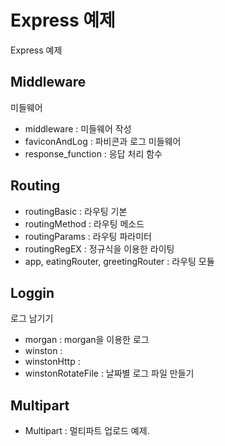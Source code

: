 # Express 예제

Express 예제

## Middleware
미들웨어
- middleware : 미들웨어 작성
- faviconAndLog : 파비콘과 로그 미들웨어
- response_function : 응답 처리 함수

## Routing
- routingBasic : 라우팅 기본
- routingMethod : 라우팅 메소드
- routingParams : 라우팅 파라미터
- routingRegEX : 정규식을 이용한 라이팅
- app, eatingRouter, greetingRouter : 라우팅 모듈

## Loggin
로그 남기기
- morgan : morgan을 이용한 로그
- winston :
- winstonHttp : 
- winstonRotateFile : 날짜별 로그 파일 만들기

## Multipart

- Multipart : 멀티파트 업로드 예제.